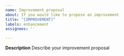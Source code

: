 ```yaml
---
name: Improvement proposal
about: If you would like to propose an improvement
title: "[IMPROVEMENT]"
labels: enhancement
assignees: ''

---
```


**Description**
Describe your improvement proposal
